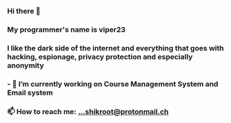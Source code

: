 ### Hi there 👋
### My programmer's name is viper23 

### I like the dark side of the internet and everything that goes with hacking, espionage, privacy protection and especially anonymity

### - 🔭 I’m currently working on Course Management System and Email system 

### 📫 How to reach me: ...shikroot@protonmail.ch
<!--
**tonycarlin2306/tonycarlin2306** is a ✨ _special_ ✨ repository because its `README.md` (this file) appears on your GitHub profile.

Here are some ideas to get you started:

- 🔭 I’m currently working on ...
- 🌱 I’m currently learning ..Django and some others library in python like matplolib cryptography ....
 👯 I’m looking to collaborate on ...
- 🤔 I’m looking for help with ...
- 💬 Ask me about ...
- 📫 How to reach me: ...shikroot@protonmail.ch
- 😄 Pronouns: ...
- ⚡ Fun fact: ...
-->
